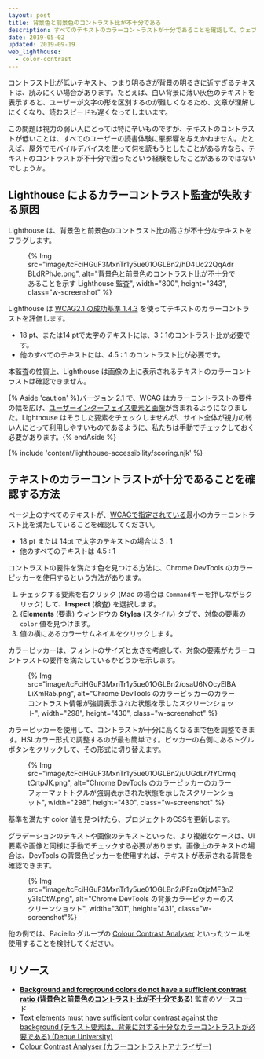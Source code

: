 ```yaml
---
layout: post
title: 背景色と前景色のコントラスト比が不十分である
description: すべてのテキストのカラーコントラストが十分であることを確認して、ウェブベースにアクセシビリティを改善する方法について学びます。
date: 2019-05-02
updated: 2019-09-19
web_lighthouse:
  - color-contrast
---
```


コントラスト比が低いテキスト、つまり明るさが背景の明るさに近すぎるテキストは、読みにくい場合があります。たとえば、白い背景に薄い灰色のテキストを表示すると、ユーザーが文字の形を区別するのが難しくなるため、文章が理解しにくくなり、読むスピードも遅くなってしまいます。

この問題は視力の弱い人にとっては特に辛いものですが、テキストのコントラストが低いことは、すべてのユーザーの読書体験に悪影響を与えかねません。たとえば、屋外でモバイルデバイスを使って何を読もうとしたことがある方なら、テキストのコントラストが不十分で困ったという経験をしたことがあるのではないでしょうか。

## Lighthouse によるカラーコントラスト監査が失敗する原因

Lighthouse は、背景色と前景色のコントラスト比の高さが不十分なテキストをフラグします。

<figure class="w-figure">{% Img src="image/tcFciHGuF3MxnTr1y5ue01OGLBn2/hD4Uc22QqAdrBLdRPhJe.png", alt="背景色と前景色のコントラスト比が不十分であることを示す Lighthouse 監査", width="800", height="343", class="w-screenshot" %}</figure>

Lighthouse は <a href="https://www.w3.org/TR/WCAG21/#contrast-minimum" rel="noopener">WCAG2.1 の成功基準 1.4.3</a> を使ってテキストのカラーコントラストを評価します。

- 18 pt、または14 ptで太字のテキストには、3：1のコントラスト比が必要です。
- 他のすべてのテキストには、4.5 : 1 のコントラスト比が必要です。

本監査の性質上、Lighthouse は画像の上に表示されるテキストのカラーコントラストは確認できません。

{% Aside 'caution' %}バージョン 2.1 で、WCAG はカラーコントラストの要件の幅を広げ、[ユーザーインターフェイス要素と画像](https://www.w3.org/TR/WCAG21/#non-text-contrast)が含まれるようになりました。Lighthouse はそうした要素をチェックしませんが、サイト全体が視力の弱い人にとって利用しやすいものであるように、私たちは手動でチェックしておく必要があります。{% endAside %}

{% include 'content/lighthouse-accessibility/scoring.njk' %}

## テキストのカラーコントラストが十分であることを確認する方法

ページ上のすべてのテキストが、<a href="https://www.w3.org/TR/WCAG21/#contrast-minimum" rel="noopener">WCAGで指定されている</a>最小のカラーコントラスト比を満たしていることを確認してください。

- 18 pt または 14pt で太字のテキストの場合は 3 : 1
- 他のすべてのテキストは 4.5 : 1

コントラストの要件を満たす色を見つける方法に、Chrome DevTools のカラーピッカーを使用するという方法があります。

1. チェックする要素を右クリック (Mac の場合は `Command`キーを押しながらクリック) して、**Inspect** (検査) を選択します。
2. {**Elements** (要素) ウィンドウの **Styles** (スタイル) タブで、対象の要素の `color` 値を見つけます。
3. 値の横にあるカラーサムネイルをクリックします。

カラーピッカーは、フォントのサイズと太さを考慮して、対象の要素がカラーコントラストの要件を満たしているかどうかを示します。

<figure class="w-figure">{% Img src="image/tcFciHGuF3MxnTr1y5ue01OGLBn2/osaU6NOcyElBALiXmRa5.png", alt="Chrome DevTools のカラーピッカーのカラーコントラスト情報が強調表示された状態を示したスクリーンショット", width="298", height="430", class="w-screenshot" %}</figure>

カラーピッカーを使用して、コントラストが十分に高くなるまで色を調整できます。HSLカラー形式で調整するのが最も簡単です。ピッカーの右側にあるトグルボタンをクリックして、その形式に切り替えます。

<figure class="w-figure">{% Img src="image/tcFciHGuF3MxnTr1y5ue01OGLBn2/uUGdLr7fYCrmqtCrtpJK.png", alt="Chrome DevTools のカラーピッカーのカラーフォーマットトグルが強調表示された状態を示したスクリーンショット", width="298", height="430", class="w-screenshot" %}</figure>

基準を満たす color 値を見つけたら、プロジェクトのCSSを更新します。

グラデーションのテキストや画像のテキストといった、より複雑なケースは、UI要素や画像と同様に手動でチェックする必要があります。画像上のテキストの場合は、DevTools の背景色ピッカーを使用すれば、テキストが表示される背景を確認できます。

<figure class="w-figure">{% Img src="image/tcFciHGuF3MxnTr1y5ue01OGLBn2/PFznOtjzMF3nZy3IsCtW.png", alt="Chrome DevTools の背景カラーピッカーのスクリーンショット", width="301", height="431", class="w-screenshot"%}</figure>

他の例では、Paciello グループの <a href="https://developer.paciellogroup.com/resources/contrastanalyser" rel="noopener">Colour Contrast Analyser</a> といったツールを使用することを検討してください。

## リソース

- <a href="https://github.com/GoogleChrome/lighthouse/blob/master/lighthouse-core/audits/accessibility/color-contrast.js" rel="noopener"><strong>Background and foreground colors do not have a sufficient contrast ratio (背景色と前景色のコントラスト比が不十分である)</strong></a> 監査のソースコード
- <a href="https://dequeuniversity.com/rules/axe/3.3/color-contrast" rel="noopener">Text elements must have sufficient color contrast against the background (テキスト要素は、背景に対する十分なカラーコントラストが必要である) (Deque University)</a>
- <a href="https://developer.paciellogroup.com/resources/contrastanalyser" rel="noopener">Colour Contrast Analyser (カラーコントラストアナライザー)</a>
